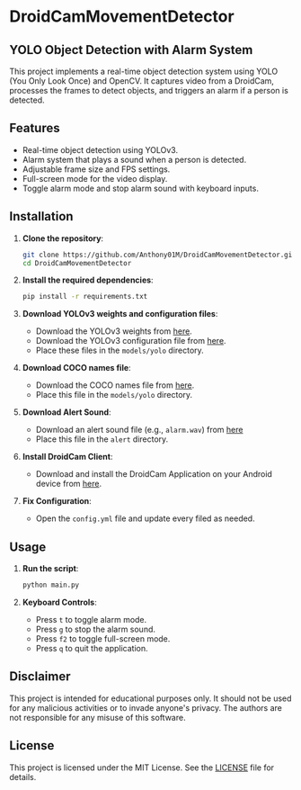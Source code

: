 # DroidCamMovementDetector

## YOLO Object Detection with Alarm System

This project implements a real-time object detection system using YOLO (You Only Look Once) and OpenCV. It captures video from a DroidCam, processes the frames to detect objects, and triggers an alarm if a person is detected.

## Features

- Real-time object detection using YOLOv3.
- Alarm system that plays a sound when a person is detected.
- Adjustable frame size and FPS settings.
- Full-screen mode for the video display.
- Toggle alarm mode and stop alarm sound with keyboard inputs.

## Installation

1. **Clone the repository**:
    ```sh
    git clone https://github.com/Anthony01M/DroidCamMovementDetector.git
    cd DroidCamMovementDetector
    ```

2. **Install the required dependencies**:
    ```sh
    pip install -r requirements.txt
    ```

3. **Download YOLOv3 weights and configuration files**:
    - Download the YOLOv3 weights from [here](https://pjreddie.com/media/files/yolov3.weights).
    - Download the YOLOv3 configuration file from [here](https://github.com/pjreddie/darknet/blob/master/cfg/yolov3.cfg).
    - Place these files in the `models/yolo` directory.

4. **Download COCO names file**:
    - Download the COCO names file from [here](https://github.com/pjreddie/darknet/blob/master/data/coco.names).
    - Place this file in the `models/yolo` directory.

5. **Download Alert Sound**:
    - Download an alert sound file (e.g., `alarm.wav`) from [here](https://uppbeat.io/sfx/tag/emergency)
    - Place this file in the `alert` directory.

6. **Install DroidCam Client**:
    - Download and install the DroidCam Application on your Android device from [here](https://play.google.com/store/apps/details?id=com.dev47apps.droidcam).
    
7. **Fix Configuration**:
    - Open the `config.yml` file and update every filed as needed.

## Usage

1. **Run the script**:
    ```sh
    python main.py
    ```

2. **Keyboard Controls**:
    - Press `t` to toggle alarm mode.
    - Press `g` to stop the alarm sound.
    - Press `f2` to toggle full-screen mode.
    - Press `q` to quit the application.

## Disclaimer

This project is intended for educational purposes only. It should not be used for any malicious activities or to invade anyone's privacy. The authors are not responsible for any misuse of this software.

## License

This project is licensed under the MIT License. See the [LICENSE](LICENSE) file for details.